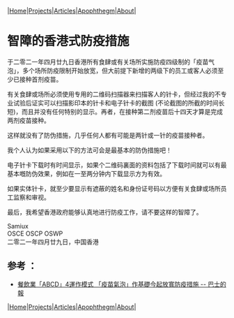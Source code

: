 |[Home](/README.md)|[Projects](/projects.md)|[Articles](/articles.md)|[Apophthegm](/apophthegm.md)|[About](/about.md)|


# 智障的香港式防疫措施

于二零二一年四月廿九日香港所有食肆或有关场所实施防疫四级制的「疫苗气泡」，多个场所防疫限制开始放宽，但大前提下新增的两级下的员工或客人必须至少已接种首剂疫苗。

有关食肆或场所必须使用专用的二维码扫描器来扫描客人的针卡，但经过我的不专业试验后证实可以扫描影印本的针卡和电子针卡的截图 (不论截图的所截的时间长短)，而且并没有任何特别的显示。再者，在接种第二剂疫苗后十四天才算是完成两剂疫苗接种。

这样就没有了防伪措施，几乎任何人都有可能是两针或一针的疫苗接种者。

我个人认为如果采用以下的方法可会是最基本的防伪措施吧！

电子针卡下载时有时间显示，如果个二维码裏面的资料包括了下载时间就可以有最基本嘅防伪效果，例如在一至两分钟内下载显示方为有效。

如果实体针卡，就至少要显示有遮蔽的姓名和身份证号码以方便有关食肆或场所员工监察和审视。

最后，我希望香港政府能够认真地进行防疫工作，请不要这样的智障了。

Samiux   
OSCE  OSCP  OSWP   
二零二一年四月廿九日，中国香港   

## 参考 ：   
- [餐飲業「ABCD」4運作模式 「疫苗氣泡」作基礎今起放寬防疫措施 -- 巴士的報](https://www.bastillepost.com/hongkong/article/8367706-%E3%80%8C%E7%96%AB%E8%8B%97%E6%B0%A3%E6%B3%A1%E3%80%8D%E4%BD%9C%E5%9F%BA%E7%A4%8E-%E4%BB%8A%E8%B5%B7%E6%94%BE%E5%AF%AC%E7%A4%BE%E4%BA%A4%E8%B7%9D%E9%9B%A2%E6%8E%AA%E6%96%BD)   

|[Home](/README.md)|[Projects](/projects.md)|[Articles](/articles.md)|[Apophthegm](/apophthegm.md)|[About](/about.md)|
